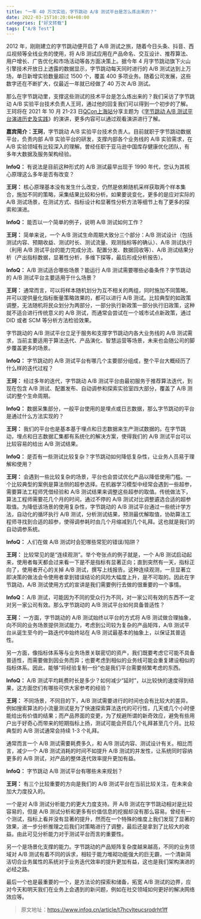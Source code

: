 ```yaml
---
title: "一年 40 万次实验，字节跳动 A/B 测试平台是怎么炼出来的？"
date: 2022-03-15T10:20:04+08:00
categories: ["好文转载"]
tags: ["A/B Test"]
---
```



2012 年，刚刚建立的字节跳动便开启了 A/B 测试之旅，随着今日头条、抖音、西瓜视频等全线业务的使用，将 A/B 测试应用在产品命名、交互设计、推荐算法、用户增长、广告优化和市场活动等各方面决策上。据今年 4 月字节跳动旗下火山引擎技术开放日上透露的数据显示，字节跳动每天同时进行的 A/B 测试达到上万场，单日新增实验数量超过 1500 个，覆盖 400 多项业务。随着公司发展，这些数字还在不断扩大，仅最近一年就已经做了 40 万次 A/B 测试。



那么在字节跳动里，支撑这些测试的技术平台是怎么炼出来的？我们采访了字节跳动 A/B 实验平台技术负责人王珂，通过他的回复我们可以得到一个初步的了解。王珂将在 2021 年 10 月 21-23 日[QCon上海站](https://qcon.infoq.cn/2021/shanghai/)分享主题为《[字节跳动 A/B 测试平台演进历史及实践](https://qcon.infoq.cn/2021/shanghai/presentation/3861)》的演讲，更多内容可以通过观看演讲进行了解。



**嘉宾简介：王珂**，字节跳动 A/B 实验平台技术负责人。目前就职于字节跳动数据平台，负责内部 A/B 实验平台的研发，支撑内部各个业务线的 A/B 实验需求，在 A/B 实验领域有比较深入的理解。曽经任职于亚马逊中国库存健康优化团队，有多年大数据及服务架构经验。



**InfoQ：** 有说法是目前这种形式的 A/B 测试最早出现于 1990 年代，您认为其核心原理这么多年是否有改变？



**王珂：** 核心原理基本没有发生什么改变，仍然是依赖随机采样获取两个样本集合，施加不同的策略，采集结果比较和分析。如果要说变化，更多的是应对实际的 A/B 测试场景，在测试方式、指标设计和显著性分析方法等细节上有了更多的探索和演进。



**InfoQ：** 能否以一个简单的例子，说明 A/B 测试如何工作？



**王珂：** 简单来说，一个 A/B 测试生命周期大致分三个部分：A/B 测试设计（包括测试内容、预期收益、测试时长、测试流量、观测指标等的确认）、A/B 测试执行（利用 A/B 测试平台的能力完成分流、配置分发、数据回收等）、A/B 测试结果分析（产出指标数据，显著性分析，多维下探等，最后形成分析报告）。



**InfoQ：** A/B 测试适合哪些场景？能运行 A/B 测试需要哪些必备条件？字节跳动的 A/B 测试平台主要适用于什么场景？



**王珂：** 通常而言，可以将样本随机划分为互不相关的两组，同时施加不同策略，并可以提供量化指标衡量策略效果的，都可以进行 A/B 测试。比较典型的如政策调整，无法随机将民众划分为两部分，一部分执行新政策一部分执行旧政策，这种就不适合进行传统意义的 A/B 测试，而通常会尝试在一个城市试点新政策，通过 DID 或者 SCM 等分析方法检验效果。



字节跳动的 A/B 测试平台立足于服务和支撑字节跳动内各大业务线的 A/B 测试需求，当前主要适用于算法迭代、产品演化、智慧运营等场景，未来也会随公司的脚步覆盖更多的场景。



**InfoQ：**  字节跳动的 A/B 测试平台有哪几个主要部分组成，整个平台大概经历了什么样的迭代过程？



**王珂：** 经过多年的迭代，字节跳动 A/B 测试平台由最初服务于推荐算法迭代，到现在包含 A/B 测试、配置发布、自动调参和探索实验室四大部分，覆盖了 A/B 测试的整个生命周期。



**InfoQ：**  数据采集部分，一般平台使用的是埋点或日志数据，那么字节跳动的平台是通过什么方法实现的？



**王珂：**  我们的平台也是基本基于埋点和日志数据来生产测试数据的。在字节跳动，埋点和日志数据汇集都有系统化的解决方案，使得我们的 A/B 测试平台可以比较容易的给出 A/B 测试结果。



**InfoQ：**  是否有一些测试比较复杂？字节跳动如何降低复杂性，让业务人员易于理解和使用？



**王珂：** 会遇到一些比较复杂的场景，平台也会尝试优化产品以降低使用门槛。一个比较典型的案例是算法侧的超参选择。在机器学习模型中经常会遇到一些超参，需要算法工程师凭借经验和 A/B 测试结果来调整这些超参的取值。传统做法下，算法工程师需要花几个月的时间，通过不停的 A/B 测试对比调整遴选合适的超参取值。为降低该场景的使用复杂性，字节跳动的 A/B 测试平台通过一些统计学方法，自动化的循环执行 A/B 测试，分析测试结果，预测最优解取值，协助算法工程师寻找到合适的超参，使得调参耗时由几个月缩减到几个礼拜。这也就是我们的自动调参系统。



**InfoQ：** 人们在做 A/B 测试时会犯哪些常犯的错误/陷阱？



**王珂：** 比较常见的是“连续观测”。举个夸张点的例子就是，一个 A/B 测试启动起来，使用者每天都会过来看一下是不是指标有显著正向；直到突然有一天，指标正向了，使用者开心的关掉 A/B 测试，撰写上线报告。这种连续观测，一旦显著立即决策的做法会令使用者拿到错误结论的风险大幅度上升，是不可取的。因此在字节跳动，A/B 测试使用方式的宣讲是我们需要例行去做的很重要的一个事情。



**InfoQ：** A/B 测试，可能因为不同的受众行为不同，对一家公司有效的东西不一定对另一家公司有效。那么字节跳动的 A/B 测试平台如何具备普适性？



**王珂：** 一方面，字节跳动的 A/B 测试始终以平台的方式将 A/B 测试做合理抽象，向不同的业务场景提供测试能力，考虑到公司较为复杂的产品矩阵，A/B 测试平台从诞生至今的一路迭代中始终站在 A/B 测试最基本的抽象上，以保证其普适性。



另一方面，像指标体系等与业务场景关联密切的资产，我们既要考虑它可能不具备普适性，而需要做到因业务而异；也要考虑到相似的业务线可能会重复建设相似的指标体系。因此，能够“将经验复制一份”也是我们平台需要频繁考虑的东西。



**InfoQ：** A/B 测试平均耗费时长是多少？如何减少“延时”，以比较快的速度得到结果，这方面您们有哪些可供大家参考的经验？



**王珂：** 不同场景，不同目的下，A/B 测试需要进行的时间也会有比较大的差异。例如搜索算法的小流量测试是为了快速探索算法迭代的可行性，几天或几个小时便能给出有价值的结果；而产品界面的变更，为了规避所谓的新奇效应，避免有些用户出于好奇心而带来的短期指标上扬，测试可能会开启几个礼拜甚至几个月。比较典型的 A/B 测试通常会持续 1-3 个礼拜。



通常而言一个 A/B 测试需要耗费多久，和 A/B 测试内容、测试设计有关。相比而言，减少一个 A/B 测试消耗的时间不如提升 A/B 测试的并发性，让系统同时容纳更多的 A/B 测试，对产品的整体迭代效率提升更加有益。



**InfoQ：** 字节跳动 A/B 测试平台有哪些未来规划？



**王珂：** 有三个比较重要的方向是我们的 A/B 测试平台在当前比较关注，在未来会加大力度投入的。



一个是对 A/B 测试分析能力的更大力度支持。开 A/B 测试在字节跳动相对是比较容易的，但是 A/B 测试分析和更多有价值信息的挖掘却没有那么容易。曾经有一个测试，指标上看并没有显著的提升，然而在一个特殊的维度上我们发现了显著的效果，进一步分析推理之后我们对策略进行了调整，最后还是拿到了比较大的收益。由此可见分析能力对于测试平台而言的重要性。



另一个是场景化支撑的能力。字节跳动的产品矩阵复杂度越来越高，不同的业务领域对 A/B 测试有着不同的诉求，相较于能力堆砌功能强大的巨无霸，一个清新简洁切合业务属性的系统对于业务迭代效率的提升更加有益，这也是我们架构演进的必经之路。



最后一个也是最重要的一个，是方法论的探索和储备，拓宽 A/B 测试的边界，应对今天和明天我们在业务上会遇到的新问题，例如在社交领域如何更好的解决网络效应等。


> 原文地址：https://www.infoq.cn/article/t7hcvlteucsrodrht1ff

